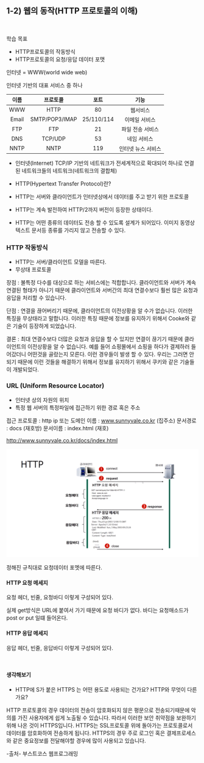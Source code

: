 ## 1-2) 웹의 동작(HTTP 프로토콜의 이해)

<br/>


학습 목표
   - HTTP프로토콜의 작동방식
   - HTTP프로토콜의 요청/응답 데이터 포맷


인터넷 = WWW(world wide web)

인터넷 기반의 대표 서비스 중 하나

|  <center>이름</center> |  <center>프로토콜</center> |  <center>포트</center> |  <center>기능</center> |
|:--------|:--------:|--------:|--------:|
| <center> WWW </center> | <center> HTTP </center> | <center> 80 </center> | <center> 웹서비스 </center> |
| <center> Email </center> | <center> SMTP/POP3/IMAP | </center> 25/110/114 |<center>이메일 서비스 </center> | 
| <center>FTP </center> | <center> FTP </center> | <center> 21 </center> | <center>파일 전송 서비스 </center> |
| <center>DNS </center> | <center> TCP/UDP </center> | <center> 53 </center> | <center>네임 서비스 </center> |
| <center>NNTP </center> | <center> NNTP </center> | <center> 119 </center> | <center>인터넷 뉴스 서비스 </center> |



   - 인터넷(Internet)
   TCP/IP 기반의 네트워크가 전세계적으로 확대되어 하나로 연결된 네트워크들의 네트워크(네트워크의 결합체)

   - HTTP(Hypertext Transfer Protocol)란?

   - HTTP는 서버와 클라이언트가 인터넷상에서 데이터를 주고 받기 위한 프로토콜
   - HTTP는 계속 발전하여 HTTP/2까지 버전이 등장한 상태이다.
   - HTTP는 어떤 종류의 데이터도 전송 할 수 있도록 설계가 되어있다. 이미지 동영상
  텍스트 문서등 종류를 가리지 않고 전송할 수 있다.

  
### HTTP 작동방식
- HTTP는 서버/클라이언트 모델을 따른다.
- 무상태 프로토콜

장점 : 불특정 다수를 대상으로 하는 서비스에는 적합합니다. 클라이언트와 서버가 계속 연결된 형태가 아니기 때문에 클라이언트와 서버간의 최대 연결수보다 훨씬 많은 요청과 응답을 처리할 수 있습니다.

단점 : 연결을 끊어버리기 때문에, 클라이언트의 이전상황을 알 수가 없습니다. 이러한 특징을 무상태라고 말합니다. 이러한 특징 때문에 정보를 유지하기 위해서 Cooke와 같은 기술이 등장하게 되었습니다.

결론 : 최대 연결수보다 더많은 요청과 응답을 할 수 있지만 연결이 끊기기 때문에 클라이언트의 이전상황을 알 수 없습니다. 예를 들어 쇼핑몰에서 쇼핑을 하다가 결제하러 들어갔더니 어떤것을 골랐는지 모른다. 이런 경우들이 발생 할 수 있다. 우리는 그러면 안되기 때문에 이런 것들을 해결하기 위해서 정보를 유지하기 위해서 쿠키와 같은 기술들이 개발되었다.


### URL (Uniform Resource Locator)
   - 인터넷 상의 자원의 위치
   - 특정 웹 서버의 특정파일에 접근하기 위한 경로 혹은 주소

접근 프로토콜 : http 
ip 또는 도메인 이름 : www.sunnyvale.co.kr  (집주소)
문서경로 : docs  (재호방)
문서이름 : index.html (재호)

http://www.sunnyvale.co.kr/docs/index.html


![HTTP](./img/HTTP.png)

정해진 규칙대로 요청데이터 포멧에 따른다.

#### HTTP 요청 메세지

요청 헤더, 빈줄, 요청바디 이렇게 구성되어 있다.

실제 get방식은 URL에 붙여서 가기 때문에 요청 바디가 없다.
바디는 요청매소드가 post or put 일떄 들어온다.

#### HTTP 응답 메세지

응답 헤더, 빈줄, 응답바디 이렇게 구성되어 있다.

<br/>

#### 생각해보기

   - HTTP에 S가 붙은 HTTPS 는 어떤 용도로 사용되는 건가요? HTTP와 무엇이 다른가요?

HTTP 프로토콜의 경우 데이터의 전송이 암호화되지 않은 평문으로 전송되기때문에 악의를 가진 사용자에게 쉽게 노출될 수 있습니다. 따라서 이러한 보안 취약점을 보완하기위해 나온 것이 HTTPS입니다. HTTPS는 SSL프로토콜 위에 돌아가는 프로토콜로서 데이터를 암호화하여 전송하게 됩니다. HTTPS의 경우 주로 로그인 혹은 결제프로세스와 같은 중요정보를 전달해야할 경우에 많이 사용되고 있습니다. 


-출처-
부스트코스 웹프로그래밍































